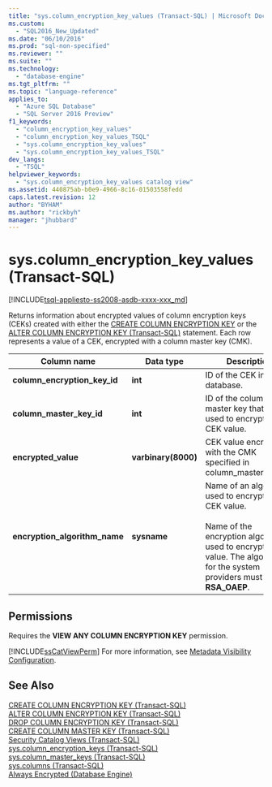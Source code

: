 ```yaml
---
title: "sys.column_encryption_key_values (Transact-SQL) | Microsoft Docs"
ms.custom: 
  - "SQL2016_New_Updated"
ms.date: "06/10/2016"
ms.prod: "sql-non-specified"
ms.reviewer: ""
ms.suite: ""
ms.technology: 
  - "database-engine"
ms.tgt_pltfrm: ""
ms.topic: "language-reference"
applies_to: 
  - "Azure SQL Database"
  - "SQL Server 2016 Preview"
f1_keywords: 
  - "column_encryption_key_values"
  - "column_encryption_key_values_TSQL"
  - "sys.column_encryption_key_values"
  - "sys.column_encryption_key_values_TSQL"
dev_langs: 
  - "TSQL"
helpviewer_keywords: 
  - "sys.column_encryption_key_values catalog view"
ms.assetid: 440875ab-b0e9-4966-8c16-01503558fedd
caps.latest.revision: 12
author: "BYHAM"
ms.author: "rickbyh"
manager: "jhubbard"
---
```

# sys.column_encryption_key_values (Transact-SQL)
[!INCLUDE[tsql-appliesto-ss2008-asdb-xxxx-xxx_md](../../includes/tsql-appliesto-ss2008-asdb-xxxx-xxx-md.md)]

  Returns information about encrypted values of column encryption keys (CEKs) created with either the [CREATE COLUMN ENCRYPTION KEY](../../t-sql/statements/create-column-encryption-key-transact-sql.md) or the [ALTER COLUMN ENCRYPTION KEY &#40;Transact-SQL&#41;](../../t-sql/statements/alter-column-encryption-key-transact-sql.md) statement. Each row represents a value of a CEK, encrypted with a column master key (CMK).  
  
|Column name|Data type|Description|  
|-----------------|---------------|-----------------|  
|**column_encryption_key_id**|**int**|ID of the CEK in the database.|  
|**column_master_key_id**|**int**|ID of the column master key that was used to encrypt the CEK value.|  
|**encrypted_value**|**varbinary(8000)**|CEK value encrypted with the CMK specified in column_master_key_id.|  
|**encryption_algorithm_name**|**sysname**|Name of an algorithm used to encrypt the CEK value.<br /><br /> Name of the encryption algorithm used to encrypt the value. The algorithm for the system providers must be  **RSA_OAEP**.|  
  
## Permissions  
 Requires the **VIEW ANY COLUMN ENCRYPTION KEY** permission.  
  
 [!INCLUDE[ssCatViewPerm](../../includes/sscatviewperm-md.md)] For more information, see [Metadata Visibility Configuration](../../relational-databases/security/metadata-visibility-configuration.md).  
  
## See Also  
 [CREATE COLUMN ENCRYPTION KEY &#40;Transact-SQL&#41;](../../t-sql/statements/create-column-encryption-key-transact-sql.md)   
 [ALTER COLUMN ENCRYPTION KEY &#40;Transact-SQL&#41;](../../t-sql/statements/alter-column-encryption-key-transact-sql.md)   
 [DROP COLUMN ENCRYPTION KEY &#40;Transact-SQL&#41;](../../t-sql/statements/drop-column-encryption-key-transact-sql.md)   
 [CREATE COLUMN MASTER KEY &#40;Transact-SQL&#41;](../../t-sql/statements/create-column-master-key-transact-sql.md)   
 [Security Catalog Views &#40;Transact-SQL&#41;](../../relational-databases/system-catalog-views/security-catalog-views-transact-sql.md)   
 [sys.column_encryption_keys  &#40;Transact-SQL&#41;](../../relational-databases/system-catalog-views/sys-column-encryption-keys-transact-sql.md)   
 [sys.column_master_keys &#40;Transact-SQL&#41;](../../relational-databases/system-catalog-views/sys-column-master-keys-transact-sql.md)   
 [sys.columns &#40;Transact-SQL&#41;](../../relational-databases/system-catalog-views/sys-columns-transact-sql.md)   
 [Always Encrypted &#40;Database Engine&#41;](../../relational-databases/security/encryption/always-encrypted-database-engine.md)  
  
  
